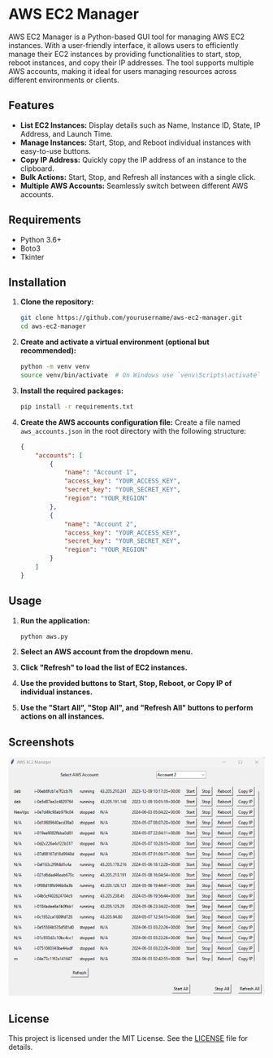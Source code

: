 # AWS EC2 Manager

AWS EC2 Manager is a Python-based GUI tool for managing AWS EC2 instances. With a user-friendly interface, it allows users to efficiently manage their EC2 instances by providing functionalities to start, stop, reboot instances, and copy their IP addresses. The tool supports multiple AWS accounts, making it ideal for users managing resources across different environments or clients.

## Features

- **List EC2 Instances:** Display details such as Name, Instance ID, State, IP Address, and Launch Time.
- **Manage Instances:** Start, Stop, and Reboot individual instances with easy-to-use buttons.
- **Copy IP Address:** Quickly copy the IP address of an instance to the clipboard.
- **Bulk Actions:** Start, Stop, and Refresh all instances with a single click.
- **Multiple AWS Accounts:** Seamlessly switch between different AWS accounts.

## Requirements

- Python 3.6+
- Boto3
- Tkinter

## Installation

1. **Clone the repository:**
    ```sh
    git clone https://github.com/yourusername/aws-ec2-manager.git
    cd aws-ec2-manager
    ```

2. **Create and activate a virtual environment (optional but recommended):**
    ```sh
    python -m venv venv
    source venv/bin/activate  # On Windows use `venv\Scripts\activate`
    ```

3. **Install the required packages:**
    ```sh
    pip install -r requirements.txt
    ```

4. **Create the AWS accounts configuration file:**
    Create a file named `aws_accounts.json` in the root directory with the following structure:
    ```json
    {
        "accounts": [
            {
                "name": "Account 1",
                "access_key": "YOUR_ACCESS_KEY",
                "secret_key": "YOUR_SECRET_KEY",
                "region": "YOUR_REGION"
            },
            {
                "name": "Account 2",
                "access_key": "YOUR_ACCESS_KEY",
                "secret_key": "YOUR_SECRET_KEY",
                "region": "YOUR_REGION"
            }
        ]
    }
    ```

## Usage

1. **Run the application:**
    ```sh
    python aws.py
    ```

2. **Select an AWS account from the dropdown menu.**
3. **Click "Refresh" to load the list of EC2 instances.**
4. **Use the provided buttons to Start, Stop, Reboot, or Copy IP of individual instances.**
5. **Use the "Start All", "Stop All", and "Refresh All" buttons to perform actions on all instances.**

## Screenshots

![AWS EC2 Manager Screenshot](Screenshot.png)

## License

This project is licensed under the MIT License. See the [LICENSE](LICENSE) file for details.

